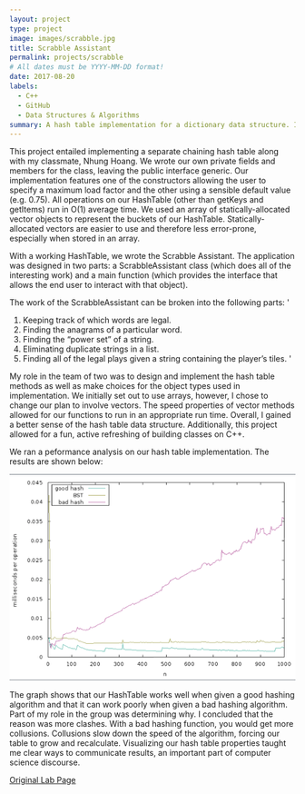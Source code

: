 ```yaml
---
layout: project
type: project
image: images/scrabble.jpg
title: Scrabble Assistant
permalink: projects/scrabble
# All dates must be YYYY-MM-DD format!
date: 2017-08-20
labels:
  - C++
  - GitHub
  - Data Structures & Algorithms
summary: A hash table implementation for a dictionary data structure. Implementation is then used to create a tool which assists in finding solutions to tiled word games (such as Scrabble). Provided is a written analysis of the performance of the hash table.
---
```


This project entailed implementing a separate chaining hash table along with my classmate, Nhung Hoang. We wrote our own private fields and members for the class, leaving the public interface generic. Our implementation features one of the constructors allowing the user to specify a maximum load factor and the other using a sensible default value (e.g. 0.75). All operations on our HashTable (other than getKeys and getItems) run in O(1) average time. We used an array of statically-allocated vector objects to represent the buckets of our HashTable. Statically-allocated vectors are easier to use and therefore less error-prone, especially when stored in an array. 

With a working HashTable, we wrote the Scrabble Assistant. The  application was designed in two parts: a ScrabbleAssistant class (which does all of the interesting work) and a main function (which provides the interface that allows the end user to interact with that object).

The work of the ScrabbleAssistant can be broken into the following parts:
'
1. Keeping track of which words are legal.
2. Finding the anagrams of a particular word.
3. Finding the “power set” of a string.
4. Eliminating duplicate strings in a list.
5. Finding all of the legal plays given a string containing the player’s tiles.
'

My role in the team of two was to design and implement the hash table methods as well as make choices for the object types used in implementation. We initially set out to use arrays, however, I chose to change our plan to involve vectors. The speed properties of vector methods allowed for our functions to run in an appropriate run time. Overall, I gained a better sense of the hash table data structure. Additionally, this project allowed for a fun, active refreshing of building classes on C++.

We ran a peformance analysis on our hash table implementation. The results are shown below:

<img class="ui image" src="../images/hash-performance.png">

The graph shows that our HashTable works well when given a good hashing algorithm and that it can work poorly when given a bad hashing algorithm. Part of my role in the group was determining why. I concluded that the reason was more clashes. With a bad hashing function, you would get more collusions. Collusions slow down the speed of the algorithm, forcing our table to grow and recalculate. Visualizing our hash table properties taught me clear ways to communicate results, an important part of computer science discourse.

<a href="https://www.cs.swarthmore.edu/~zpalmer/cs35/f16/labs/08/"><i class="large file text icon "></i>Original Lab Page</a>


